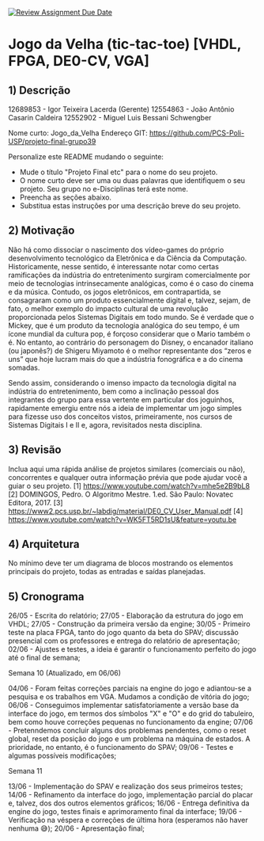 [![Review Assignment Due Date](https://classroom.github.com/assets/deadline-readme-button-24ddc0f5d75046c5622901739e7c5dd533143b0c8e959d652212380cedb1ea36.svg)](https://classroom.github.com/a/x9tT2GbG)
# Jogo da Velha (tic-tac-toe) [VHDL, FPGA, DE0-CV, VGA]

## 1) Descrição
12689853 - Igor Teixeira Lacerda (Gerente)
12554863 - João Antônio Casarin Caldeira
12552902 - Miguel Luis Bessani Schwengber

Nome curto: Jogo_da_Velha
Endereço GIT: https://github.com/PCS-Poli-USP/projeto-final-grupo39

Personalize este README mudando o seguinte:  
- Mude o título "Projeto Final etc" para o nome do seu projeto.
- O nome curto deve ser uma ou duas palavras que identifiquem o seu projeto. Seu grupo no e-Disciplinas terá este nome.
- Preencha as seções abaixo.
- Substitua estas instruções por uma descrição breve do seu projeto.

## 2) Motivação
Não há como dissociar o nascimento dos vídeo-games do próprio desenvolvimento tecnológico da Eletrônica e da Ciência da Computação. Historicamente, nesse sentido, é interessante notar como certas ramificações da indústria do entretenimento surgiram comercialmente por meio de tecnologias intrinsecamente analógicas, como é o caso do cinema e da música. Contudo, os jogos eletrônicos, em contrapartida, se consagraram como um produto essencialmente digital e, talvez, sejam, de fato, o melhor exemplo do impacto cultural de uma revolução proporcionada pelos Sistemas Digitais em todo mundo. Se é verdade que o Mickey, que é um produto da tecnologia analógica do seu tempo, é um ícone mundial da cultura pop, é forçoso considerar que o Mario também o é. No entanto, ao contrário do personagem do Disney, o encanador italiano (ou japonês?) de Shigeru Miyamoto é o melhor representante dos “zeros e uns” que hoje lucram mais do que a indústria fonográfica e a do cinema somadas.

Sendo assim, considerando o imenso impacto da tecnologia digital na indústria do entretenimento, bem como a inclinação pessoal dos integrantes do grupo para essa vertente em particular dos joguinhos, rapidamente emergiu entre nós a ideia de implementar um jogo simples para fizesse uso dos conceitos vistos, primeiramente, nos cursos de Sistemas Digitais I e II e, agora, revisitados nesta disciplina.

## 3) Revisão
Inclua aqui uma rápida análise de projetos similares (comerciais ou não), concorrentes e qualquer outra informação prévia que pode ajudar você a guiar o seu projeto.
[1] https://www.youtube.com/watch?v=mhe5e2B9bL8
[2] DOMINGOS, Pedro. O Algoritmo Mestre. 1.ed. São Paulo: Novatec Editora, 2017.
[3] https://www2.pcs.usp.br/~labdig/material/DE0_CV_User_Manual.pdf
[4] https://www.youtube.com/watch?v=WK5FT5RD1sU&feature=youtu.be

## 4) Arquitetura
No mínimo deve ter um diagrama de blocos mostrando os elementos principais do projeto, todas as entradas e saídas planejadas.

## 5) Cronograma

26/05 - Escrita do relatório;
27/05 - Elaboração da estrutura do jogo em VHDL;
27/05 - Construção da primeira versão da engine;
30/05 - Primeiro teste na placa FPGA, tanto do jogo quanto da beta do SPAV; discussão presencial com os professores e entrega do relatório de apresentação;
02/06 - Ajustes e testes, a ideia é garantir o funcionamento perfeito do jogo até o final de semana;

Semana 10 (Atualizado, em 06/06)

04/06 - Foram feitas correções parciais na engine do jogo e adiantou-se a pesquisa e os trabalhos em VGA. Mudamos a condição de vitória do jogo;
06/06 - Conseguimos implementar satisfatoriamente a versão base da interface do jogo, em termos dos símbolos "X" e "O" e do grid do tabuleiro, bem como houve correções pequenas no funcionamento da engine;
07/06 - Pretenndemos concluir alguns dos problemas pendentes, como o reset global, reset da posição do jogo e um problema na máquina de estados. A prioridade, no entanto, é o funcionamento do SPAV;
09/06 - Testes e algumas possíveis modificações;

Semana 11

13/06 - Implementação do SPAV e realização dos seus primeiros testes;
14/06 - Refinamento da interface do jogo, implementação parcial do placar e, talvez, dos dos outros elementos gráficos;
16/06 - Entrega definitiva da engine do jogo, testes finais e aprimoramento final da interface;
19/06 - Verificação na véspera e correções de última hora (esperamos não haver nenhuma 😅);
20/06 - Apresentação final;
